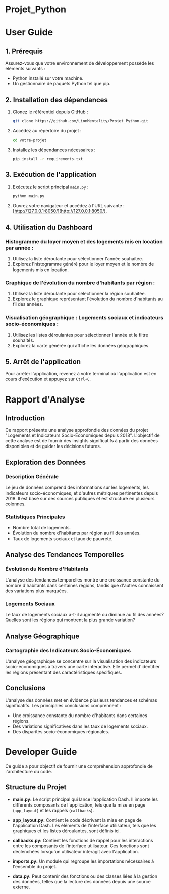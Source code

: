 # Projet_Python

# User Guide

## 1. Prérequis
Assurez-vous que votre environnement de développement possède les éléments suivants :

- Python installé sur votre machine.
- Un gestionnaire de paquets Python tel que pip.

## 2. Installation des dépendances
1. Clonez le référentiel depuis GitHub :
    ```bash
    git clone https://github.com/LionMentality/Projet_Python.git
    ```

2. Accédez au répertoire du projet :
    ```bash
    cd votre-projet
    ```

3. Installez les dépendances nécessaires :
    ```bash
    pip install -r requirements.txt
    ```

## 3. Exécution de l'application
1. Exécutez le script principal `main.py` :
    ```bash
    python main.py
    ```

2. Ouvrez votre navigateur et accédez à l'URL suivante : [http://127.0.0.1:8050/](http://127.0.0.1:8050/).

## 4. Utilisation du Dashboard
### Histogramme du loyer moyen et des logements mis en location par année :
1. Utilisez la liste déroulante pour sélectionner l'année souhaitée.
2. Explorez l'histogramme généré pour le loyer moyen et le nombre de logements mis en location.

### Graphique de l'évolution du nombre d'habitants par région :
1. Utilisez la liste déroulante pour sélectionner la région souhaitée.
2. Explorez le graphique représentant l'évolution du nombre d'habitants au fil des années.

### Visualisation géographique : Logements sociaux et indicateurs socio-économiques :
1. Utilisez les listes déroulantes pour sélectionner l'année et le filtre souhaités.
2. Explorez la carte générée qui affiche les données géographiques.

## 5. Arrêt de l'application
Pour arrêter l'application, revenez à votre terminal où l'application est en cours d'exécution et appuyez sur `Ctrl+C`.


# Rapport d'Analyse

## Introduction

Ce rapport présente une analyse approfondie des données du projet "Logements et Indicateurs Socio-Économiques depuis 2018". L'objectif de cette analyse est de fournir des insights significatifs à partir des données disponibles et de guider les décisions futures.

## Exploration des Données

### Description Générale

Le jeu de données comprend des informations sur les logements, les indicateurs socio-économiques, et d'autres métriques pertinentes depuis 2018. Il est basé sur des sources publiques et est structuré en plusieurs colonnes.

### Statistiques Principales

- Nombre total de logements.
- Évolution du nombre d'habitants par région au fil des années.
- Taux de logements sociaux et taux de pauvreté.

## Analyse des Tendances Temporelles

### Évolution du Nombre d'Habitants

L'analyse des tendances temporelles montre une croissance constante du nombre d'habitants dans certaines régions, tandis que d'autres connaissent des variations plus marquées.

### Logements Sociaux

Le taux de logements sociaux a-t-il augmenté ou diminué au fil des années? Quelles sont les régions qui montrent la plus grande variation?

## Analyse Géographique

### Cartographie des Indicateurs Socio-Économiques

L'analyse géographique se concentre sur la visualisation des indicateurs socio-économiques à travers une carte interactive. Elle permet d'identifier les régions présentant des caractéristiques spécifiques.

## Conclusions

L'analyse des données met en évidence plusieurs tendances et schémas significatifs. Les principales conclusions comprennent :

- Une croissance constante du nombre d'habitants dans certaines régions.
- Des variations significatives dans les taux de logements sociaux.
- Des disparités socio-économiques régionales.

# Developer Guide

Ce guide a pour objectif de fournir une compréhension approfondie de l'architecture du code.

## Structure du Projet

- **main.py:** Le script principal qui lance l'application Dash. Il importe les différents composants de l'application, tels que la mise en page (`app_layout`) et les rappels (`callbacks`).

- **app_layout.py:** Contient le code décrivant la mise en page de l'application Dash. Les éléments de l'interface utilisateur, tels que les graphiques et les listes déroulantes, sont définis ici.

- **callbacks.py:** Contient les fonctions de rappel pour les interactions entre les composants de l'interface utilisateur. Ces fonctions sont déclenchées lorsqu'un utilisateur interagit avec l'application.

- **imports.py:** Un module qui regroupe les importations nécessaires à l'ensemble du projet.

- **data.py:** Peut contenir des fonctions ou des classes liées à la gestion des données, telles que la lecture des données depuis une source externe.